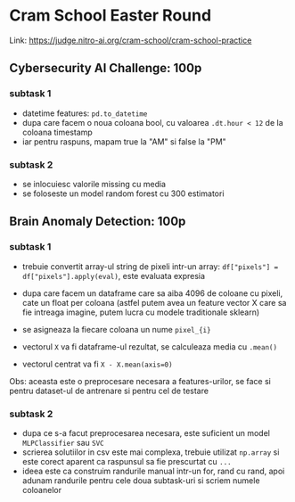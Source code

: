 # Cram School Easter Round

Link: https://judge.nitro-ai.org/cram-school/cram-school-practice

## Cybersecurity AI Challenge: 100p

### subtask 1

- datetime features: `pd.to_datetime`
- dupa care facem o noua coloana bool, cu valoarea `.dt.hour < 12` de la coloana timestamp
- iar pentru raspuns, mapam true la "AM" si false la "PM"

### subtask 2

- se inlocuiesc valorile missing cu media
- se foloseste un model random forest cu 300 estimatori

## Brain Anomaly Detection: 100p

### subtask 1

- trebuie convertit array-ul string de pixeli intr-un array: `df["pixels"] = df["pixels"].apply(eval)`, este evaluata expresia
- dupa care facem un dataframe care sa aiba 4096 de coloane cu pixeli, cate un float per coloana (astfel putem avea un feature vector X care sa fie intreaga imagine, putem lucra cu modele traditionale sklearn)
- se asigneaza la fiecare coloana un nume `pixel_{i}`

- vectorul `X` va fi dataframe-ul rezultat, se calculeaza media cu `.mean()`
- vectorul centrat va fi `X - X.mean(axis=0)`

Obs: aceasta este o preprocesare necesara a features-urilor, se face si pentru dataset-ul de antrenare si pentru cel de testare

### subtask 2

- dupa ce s-a facut preprocesarea necesara, este suficient un model `MLPClassifier` sau `SVC`
- scrierea solutiilor in csv este mai complexa, trebuie utilizat `np.array` si este corect aparent ca raspunsul sa fie prescurtat cu `...`
- ideea este ca construim randurile manual intr-un for, rand cu rand, apoi adunam randurile pentru cele doua subtask-uri si scriem numele coloanelor
